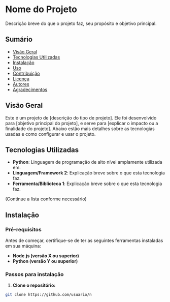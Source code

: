 # Nome do Projeto

Descrição breve do que o projeto faz, seu propósito e objetivo principal.

## Sumário

- [Visão Geral](#visão-geral)
- [Tecnologias Utilizadas](#tecnologias-utilizadas)
- [Instalação](#instalação)
- [Uso](#uso)
- [Contribuição](#contribuição)
- [Licença](#licença)
- [Autores](#autores)
- [Agradecimentos](#agradecimentos)

## Visão Geral

Este é um projeto de [descrição do tipo de projeto]. Ele foi desenvolvido para [objetivo principal do projeto], e serve para [explicar o impacto ou a finalidade do projeto]. Abaixo estão mais detalhes sobre as tecnologias usadas e como configurar e usar o projeto.

## Tecnologias Utilizadas

- **Python**: Linguagem de programação de alto nível amplamente utilizada em.
- **Linguagem/Framework 2**: Explicação breve sobre o que esta tecnologia faz.
- **Ferramenta/Biblioteca 1**: Explicação breve sobre o que esta tecnologia faz.
  
(Continue a lista conforme necessário)

## Instalação

### Pré-requisitos

Antes de começar, certifique-se de ter as seguintes ferramentas instaladas em sua máquina:

- **Node.js (versão X ou superior)**
- **Python (versão Y ou superior)**

### Passos para instalação

1. **Clone o repositório:**

```bash
git clone https://github.com/usuario/n
